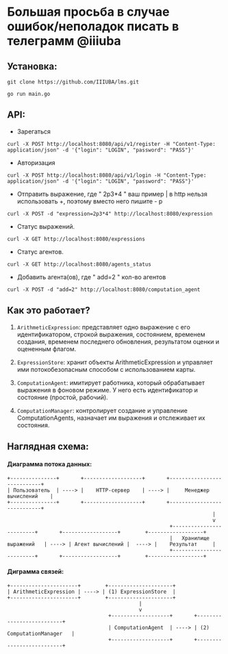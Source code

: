 # Большая просьба в случае ошибок/неполадок писать в телеграмм @iiiuba

## Установка:
```
git clone https://github.com/IIIUBA/lms.git
```
```
go run main.go
```

## API:

- Зарегаться
```
curl -X POST http://localhost:8080/api/v1/register -H "Content-Type: application/json" -d '{"login": "LOGIN", "password": "PASS"}'
```

- Авторизация
```
curl -X POST http://localhost:8080/api/v1/login -H "Content-Type: application/json" -d '{"login": "LOGIN", "password": "PASS"}'
``` 

 - Отправить выражение, где " 2p3*4 " ваш пример | в http нельзя использовать +, поэтому вместо него пишите - p
```
curl -X POST -d "expression=2p3*4" http://localhost:8080/expression
```

- Статус выражений.
```
curl -X GET http://localhost:8080/expressions
``` 

- Статус агентов.
```
curl -X GET http://localhost:8080/agents_status
``` 

- Добавить агента(ов), где " add=2 " кол-во агентов
```
curl -X POST -d "add=2" http://localhost:8080/computation_agent
``` 


## Как это работает?



1. `ArithmeticExpression`: представляет одно выражение с его идентификатором, строкой выражения, состоянием, временем создания, временем последнего обновления, результатом оценки и оцененным флагом.

2. `ExpressionStore`: хранит объекты ArithmeticExpression и управляет ими потокобезопасным способом с использованием карты.

3. `ComputationAgent`: имитирует работника, который обрабатывает выражения в фоновом режиме. У него есть идентификатор и состояние (простой, рабочий).

4. `ComputationManager`: контролирует создание и управление ComputationAgents, назначает им выражения и отслеживает их состояния.



## Наглядная схема:


#### Диаграмма потока данных:
```
+---------------+       +-------------------+       +----------------------------+
| Пользователь  | ----> |    HTTP-сервер    | ----> |     Менеджер вычислений    |
+---------------+       +-------------------+       +----------------------------+
                                                                   |
                                                                   v
                                                     +-------------------------+       +------------------+        +------------------+
                                                     |   Хранилище выражений   | ----> | Агент вычислений |  ----> |    Результат     |
                                                     +-------------------------+       +------------------+        +------------------+
```
#### Диграмма связей:
```
+----------------------+        +---------------------+ 
| ArithmeticExpression | ----> | (1) ExpressionStore  |
+----------------------+        +---------------------+      
                                           |
                                           v
                                 +-------------------+       +--------------------------+
                                 | ComputationAgent  | ----> | (2) ComputationManager   |
                                 +-------------------+       +--------------------------+
```
                                
